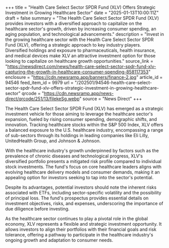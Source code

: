 +++
title = "Health Care Select Sector SPDR Fund (XLV) Offers Strategic Investment in Growing Healthcare Sector"
date = "2025-01-13T10:00:11Z"
draft = false
summary = "The Health Care Select Sector SPDR Fund (XLV) provides investors with a diversified approach to capitalize on the healthcare sector's growth, driven by increasing consumer spending, an aging population, and technological advancements."
description = "Invest in the growing healthcare sector with the Health Care Select Sector SPDR Fund (XLV), offering a strategic approach to key industry players. Diversified holdings and exposure to pharmaceuticals, health insurance, and medical devices make XLV an attractive investment option for those looking to capitalize on healthcare growth opportunities."
source_link = "https://newsdirect.com/news/health-care-select-sector-spdr-fund-xlv-capturing-the-growth-in-healthcare-consumer-spending-858117353"
enclosure = "https://cdn.newsramp.app/banners/finance-2.jpg"
article_id = 94546
feed_item_id = 9979
url = "/202501/94546-health-care-select-sector-spdr-fund-xlv-offers-strategic-investment-in-growing-healthcare-sector"
qrcode = "https://cdn.newsramp.app/news-direct/qrcode/251/13/filekeSg.webp"
source = "News Direct"
+++

<p>The Health Care Select Sector SPDR Fund (XLV) has emerged as a strategic investment vehicle for those aiming to leverage the healthcare sector's expansion, fueled by rising consumer spending, demographic shifts, and innovation. Tracking healthcare stocks within the S&P 500 Index, XLV offers a balanced exposure to the U.S. healthcare industry, encompassing a range of sub-sectors through its holdings in leading companies like Eli Lilly, UnitedHealth Group, and Johnson & Johnson.</p><p>With the healthcare industry's growth underpinned by factors such as the prevalence of chronic diseases and technological progress, XLV's diversified portfolio presents a mitigated risk profile compared to individual stock investments. The fund's focus on core healthcare leaders aligns with evolving healthcare delivery models and consumer demands, making it an appealing option for investors seeking to tap into the sector's potential.</p><p>Despite its advantages, potential investors should note the inherent risks associated with ETFs, including sector-specific volatility and the possibility of principal loss. The fund's prospectus provides essential details on investment objectives, risks, and expenses, underscoring the importance of due diligence before investing.</p><p>As the healthcare sector continues to play a pivotal role in the global economy, XLV represents a flexible and strategic investment opportunity. It allows investors to align their portfolios with their financial goals and risk tolerance, offering a pathway to participate in the healthcare industry's ongoing growth and adaptation to consumer needs.</p>